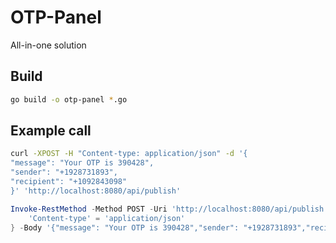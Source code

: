 # OTP-Panel

All-in-one solution

## Build
```sh
go build -o otp-panel *.go
```

## Example call
```sh
curl -XPOST -H "Content-type: application/json" -d '{
"message": "Your OTP is 390428",
"sender": "+1928731893",
"recipient": "+1092843098"
}' 'http://localhost:8080/api/publish'
```

```powershell
Invoke-RestMethod -Method POST -Uri 'http://localhost:8080/api/publish' -Verbose:$false -Headers @{
    'Content-type' = 'application/json'
} -Body '{"message": "Your OTP is 390428","sender": "+1928731893","recipient": "+1092843098"}'
```
